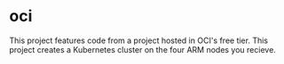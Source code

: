 # oci

This project features code from a project hosted in OCI's free tier. This project creates a Kubernetes cluster on the four ARM nodes you recieve. 
